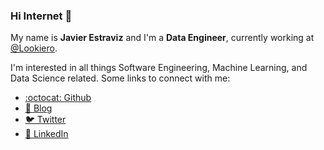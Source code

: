 ### Hi Internet 🖖

My name is **Javier Estraviz** and I'm a **Data Engineer**, currently working at [@Lookiero](https://lookiero.com/). 

I'm interested in all things Software Engineering, Machine Learning, and Data Science related. Some links to connect with me:

* [:octocat: Github](https://github.com/estraviz/)
* [🚀 Blog](https://estraviz.github.io/)
* [🐦 Twitter](https://twitter.com/estraviz)
* [💼 LinkedIn](https://www.linkedin.com/in/javierestraviz/)
